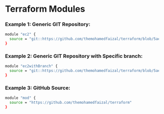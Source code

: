 # Terraform Modules

### Example 1: Generic GIT Repository:

```sh
module "ec2" {
  source = "git::https://github.com/themohamedfaizal/terraform/blob/5aebd02adca0bee850121cf854916e90ca300060/ec2.tf"
}
```

### Example 2: Generic GIT Repository with Specific branch:
```sh
module "ec2withBranch" {
  source = "git::https://github.com/themohamedfaizal/terraform/blob/5aebd02adca0bee850121cf854916e90ca300060/ec2.tf?ref=main"
}
```

### Example 3: GitHub Source:
```sh
module "mod" {
  source = "https://github.com/themohamedfaizal/terraform"
}
```

